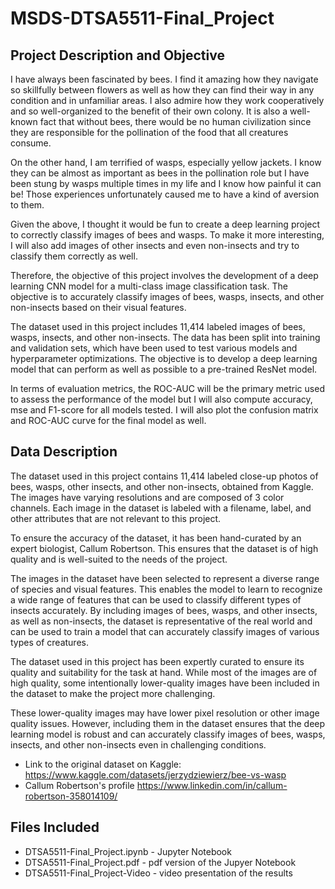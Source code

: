 # MSDS-DTSA5511-Final_Project

## Project Description and Objective

I have always been fascinated by bees. I find it amazing how they navigate so skillfully between flowers as well as how they can find their way in any condition and in unfamiliar areas. I also admire how they work cooperatively and so well-organized to the benefit of their own colony. It is also a well-known fact that without bees, there would be no human civilization since they are responsible for the pollination of the food that all creatures consume.

On the other hand, I am terrified of wasps, especially yellow jackets. I know they can be almost as important as bees in the pollination role but I have been stung by wasps multiple times in my life and I know how painful it can be! Those experiences unfortunately caused me to have a kind of aversion to them.

Given the above, I thought it would be fun to create a deep learning project to correctly classify images of bees and wasps. To make it more interesting, I will also add images of other insects and even non-insects and try to classify them correctly as well.

Therefore, the objective of this project involves the development of a deep learning CNN model for a multi-class image classification task. The objective is to accurately classify images of bees, wasps, insects, and other non-insects based on their visual features.

The dataset used in this project includes 11,414 labeled images of bees, wasps, insects, and other non-insects. The data has been split into training and validation sets, which have been used to test various models and hyperparameter optimizations. The objective is to develop a deep learning model that can perform as well as possible to a pre-trained ResNet model.

In terms of evaluation metrics, the ROC-AUC will be the primary metric used to assess the performance of the model but I will also compute accuracy, mse and F1-score for all models tested. I will also plot the confusion matrix and ROC-AUC curve for the final model as well.

## Data Description

The dataset used in this project contains 11,414 labeled close-up photos of bees, wasps, other insects, and other non-insects, obtained from Kaggle. The images have varying resolutions and are composed of 3 color channels. Each image in the dataset is labeled with a filename, label, and other attributes that are not relevant to this project.

To ensure the accuracy of the dataset, it has been hand-curated by an expert biologist, Callum Robertson. This ensures that the dataset is of high quality and is well-suited to the needs of the project.

The images in the dataset have been selected to represent a diverse range of species and visual features. This enables the model to learn to recognize a wide range of features that can be used to classify different types of insects accurately. By including images of bees, wasps, and other insects, as well as non-insects, the dataset is representative of the real world and can be used to train a model that can accurately classify images of various types of creatures.

The dataset used in this project has been expertly curated to ensure its quality and suitability for the task at hand. While most of the images are of high quality, some intentionally lower-quality images have been included in the dataset to make the project more challenging.

These lower-quality images may have lower pixel resolution or other image quality issues. However, including them in the dataset ensures that the deep learning model is robust and can accurately classify images of bees, wasps, insects, and other non-insects even in challenging conditions.

* Link to the original dataset on Kaggle: https://www.kaggle.com/datasets/jerzydziewierz/bee-vs-wasp
* Callum Robertson's profile https://www.linkedin.com/in/callum-robertson-358014109/

## Files Included

* DTSA5511-Final_Project.ipynb - Jupyter Notebook
* DTSA5511-Final_Project.pdf - pdf version of the Jupyer Notebook
* DTSA5511-Final_Project-Video - video presentation of the results
